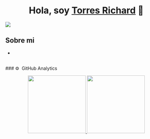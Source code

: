 <div align="center">
<h1 align="center">Hola, soy <a href="http://torres-richard.onrender.com/">Torres Richard</a> 👋</h1>
</div>
<img src="https://i.imgur.com/weNbhGZ.png">

## Sobre mi

- 

<br>
### ⚙️ &nbsp;GitHub Analytics

<p align="center">
<a href="https://github.com/ArisGuimera">
  <img height="180em" src="https://github-readme-stats-eight-theta.vercel.app/api?username=TorresRichardtorrot&show_icons=true&theme=algolia&include_all_commits=true&count_private=true"/>
  <img height="180em" src="https://github-readme-stats-eight-theta.vercel.app/api/top-langs/?username=TorresRichardtorrot&layout=compact&langs_count=8&theme=algolia"/>
</a>
</p>
